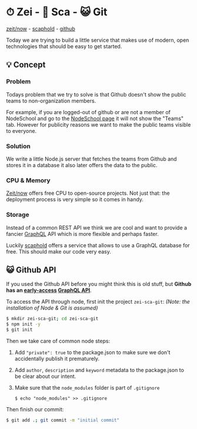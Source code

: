 # ⏱ Zei - 🏢 Sca - 😺 Git
[zeit/now](https://zeit.co/now) - [scaphold](https://scaphold.io) -  [github](https://developer.github.com)

Today we are trying to build a little service that makes use of modern, open
technologies that should be easy to get started.

## 💡 Concept

### Problem
Todays problem that we try to solve is that Github doesn't show the public teams
to non-organization members.

For example, if you are logged-out of github or are not a member of
NodeSchool and go to the [NodeSchool page](https://github.com/nodeschool)
it will not show the "Teams" tab. However for publicity reasons we want to
make the public teams visible to everyone.

### Solution
We write a little Node.js server that fetches the teams from Github and stores
it in a database it also later offers the data to the public.

### CPU & Memory
[Zeit/now](https://zeit.co/now) offers free CPU to open-source projects. Not
just that: the deployment process is very simple so it comes in handy.

### Storage
Instead of a common REST API we think we are cool and want to provide a fancier
[GraphQL](http://graphql.org/) API which is more flexible and perhaps faster.

Luckily [scaphold](https://scaphold.io) offers a service that allows to use
a GraphQL database for free. This should make our code very easy.

## 😺 Github API
If you used the Github API before you might think this is old stuff, but
**Github has an [early-access](https://developer.github.com/early-access/)
[GraphQL API](https://developer.github.com/early-access/graphql/)**.

To access the API through node, first init the project `zei-sca-git`:
_(Note: the installation of Node & Git is assumed)_

```sh
$ mkdir zei-sca-git; cd zei-sca-git
$ npm init -y
$ git init
```

Then we take care of common node steps:

1. Add `"private": true` to the package.json to make sure we don't accidentally
    publish it prematurely.
2. Add `author`, `description` and `keyword` metadata to the package.json to
    be clear about our intent.
3. Make sure that the `node_modules` folder is part of `.gitignore`

    ```
    $ echo "node_modules" >> .gitignore
    ```

Then finish our commit:

```sh
$ git add .; git commit -m "initial commit"
```

